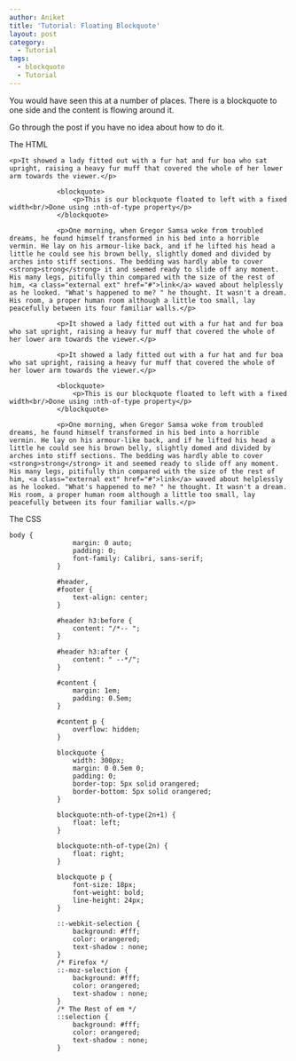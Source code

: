 ```yaml
---
author: Aniket
title: 'Tutorial: Floating Blockquote'
layout: post
category:
  - Tutorial
tags:
  - blockquote
  - Tutorial
---
```

You would have seen this at a number of places. There is a blockquote to one side and the content is flowing around it.

Go through the post if you have no idea about how to do it.

The HTML

    <p>It showed a lady fitted out with a fur hat and fur boa who sat upright, raising a heavy fur muff that covered the whole of her lower arm towards the viewer.</p>
    
                <blockquote>
                    <p>This is our blockquote floated to left with a fixed width<br/>Done using :nth-of-type property</p>
                </blockquote>
    
                <p>One morning, when Gregor Samsa woke from troubled dreams, he found himself transformed in his bed into a horrible vermin. He lay on his armour-like back, and if he lifted his head a little he could see his brown belly, slightly domed and divided by arches into stiff sections. The bedding was hardly able to cover <strong>strong</strong> it and seemed ready to slide off any moment. His many legs, pitifully thin compared with the size of the rest of him, <a class="external ext" href="#">link</a> waved about helplessly as he looked. "What's happened to me? " he thought. It wasn't a dream. His room, a proper human room although a little too small, lay peacefully between its four familiar walls.</p>
    
                <p>It showed a lady fitted out with a fur hat and fur boa who sat upright, raising a heavy fur muff that covered the whole of her lower arm towards the viewer.</p>
    
                <p>It showed a lady fitted out with a fur hat and fur boa who sat upright, raising a heavy fur muff that covered the whole of her lower arm towards the viewer.</p>
    
                <blockquote>
                    <p>This is our blockquote floated to left with a fixed width<br/>Done using :nth-of-type property</p>
                </blockquote>
    
                <p>One morning, when Gregor Samsa woke from troubled dreams, he found himself transformed in his bed into a horrible vermin. He lay on his armour-like back, and if he lifted his head a little he could see his brown belly, slightly domed and divided by arches into stiff sections. The bedding was hardly able to cover <strong>strong</strong> it and seemed ready to slide off any moment. His many legs, pitifully thin compared with the size of the rest of him, <a class="external ext" href="#">link</a> waved about helplessly as he looked. "What's happened to me? " he thought. It wasn't a dream. His room, a proper human room although a little too small, lay peacefully between its four familiar walls.</p>
    

The CSS

    body {
                    margin: 0 auto;
                    padding: 0;
                    font-family: Calibri, sans-serif;
                }
    
                #header,
                #footer {
                    text-align: center;
                }
    
                #header h3:before {
                    content: "/*-- ";
                }
    
                #header h3:after {
                    content: " --*/";
                }
    
                #content {
                    margin: 1em;
                    padding: 0.5em;
                }
    
                #content p {
                    overflow: hidden;
                }
    
                blockquote {
                    width: 300px;
                    margin: 0 0.5em 0;
                    padding: 0;
                    border-top: 5px solid orangered;
                    border-bottom: 5px solid orangered;
                }
    
                blockquote:nth-of-type(2n+1) {
                    float: left;
                }
    
                blockquote:nth-of-type(2n) {
                    float: right;
                }
    
                blockquote p {
                    font-size: 18px;
                    font-weight: bold;
                    line-height: 24px;
                }
    
                ::-webkit-selection {
                    background: #fff;
                    color: orangered;
                    text-shadow : none;
                }
                /* Firefox */
                ::-moz-selection {
                    background: #fff;
                    color: orangered;
                    text-shadow : none;
                }
                /* The Rest of em */
                ::selection {
                    background: #fff;
                    color: orangered;
                    text-shadow : none;
                }